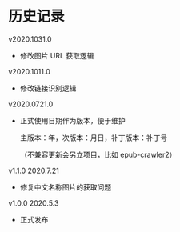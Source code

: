 # 历史记录

v2020.1031.0

+   修改图片 URL 获取逻辑

v2020.1011.0

+   修改链接识别逻辑

v2020.0721.0

+   正式使用日期作为版本，便于维护
    
    主版本：年，次版本：月日，补丁版本：补丁号
    
    （不兼容更新会另立项目，比如 epub-crawler2）

v1.1.0 2020.7.21

+   修复中文名称图片的获取问题

v1.0.0 2020.5.3

+   正式发布